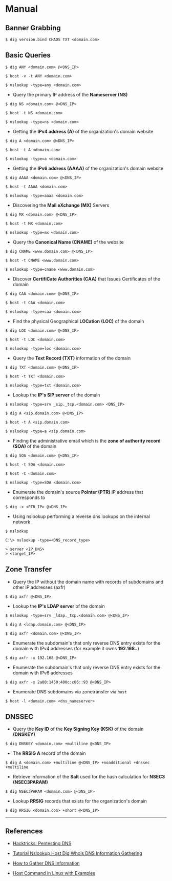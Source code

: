 # Manual

## Banner Grabbing

`$ dig version.bind CHAOS TXT <domain.com>`

## Basic Queries

`$ dig ANY <domain.com> @<DNS_IP>`

`$ host -v -t ANY <domain.com>`

`$ nslookup -type=any <domain.com>`

- Query the primary IP address of the **Nameserver (NS)**

`$ dig NS <domain.com> @<DNS_IP>`

`$ host -t NS <domain.com>`

`$ nslookup -type=ns <domain.com>`

- Getting the **IPv4 address (A)** of the organization's domain website

`$ dig A <domain.com> @<DNS_IP>`

`$ host -t A <domain.com>`

`$ nslookup -type=a <domain.com>`

- Getting the **IPv6 address (AAAA)** of the organization's domain website

`$ dig AAAA <domain.com> @<DNS_IP>`

`$ host -t AAAA <domain.com>`

`$ nslookup -type=aaaa <domain.com>`

- Discovering the **Mail eXchange (MX)** Servers

`$ dig MX <domain.com> @<DNS_IP>`

`$ host -t MX <domain.com>`

`$ nslookup -type=mx <domain.com>`

- Query the **Canonical Name (CNAME)** of the website

`$ dig CNAME <www.domain.com> @<DNS_IP>`

`$ host -t CNAME <www.domain.com>`

`$ nslookup -type=cname <www.domain.com>`

- Discover **CertifiCate Authorities (CAA)** that Issues Certificates of the domain

`$ dig CAA <domain.com> @<DNS_IP>`

`$ host -t CAA <domain.com>`

`$ nslookup -type=caa <domain.com>`

- Find the physical Geographical **LOCation** **(LOC)** of the domain

`$ dig LOC <domain.com> @<DNS_IP>`

`$ host -t LOC <domain.com>`

`$ nslookup -type=loc <domain.com>`

- Query the **Text Record (TXT)** information of the domain

`$ dig TXT <domain.com> @<DNS_IP>`

`$ host -t TXT <domain.com>`

`$ nslookup -type=txt <domain.com>`

- Lookup the **IP's SIP server** of the domain

`$ nslookup -type=srv _sip._tcp.<domain.com> <DNS_IP>`

`$ dig A <sip.domain.com> @<DNS_IP>`

`$ host -t A <sip.domain.com>`

`$ nslookup -type=a <sip.domain.com>`

- Finding the administrative email which is the **zone of authority record** **(SOA)** of the domain

`$ dig SOA <domain.com> @<DNS_IP>`

`$ host -t SOA <domain.com>`

`$ host -C <domain.com>`

`$ nslookup -type=SOA <domain.com>`

- Enumerate the domain's source **Pointer (PTR)** IP address that corresponds to

`$ dig -x <PTR_IP> @<DNS_IP>`

- Using nslookup performing a reverse dns lookups on the internal network

`$ nslookup`

```
C:\> nslookup -type=<DNS_record_type>

> server <IP_DNS>
> <target_IP>
```

## Zone Transfer

- Query the IP without the domain name with records of subdomains and other IP addresses (axfr)

`$ dig axfr @<DNS_IP>`

- Lookup the **IP's LDAP server** of the domain

`$ nslookup -type=srv _ldap._tcp.<domain.com> @<DNS_IP>`

`$ dig A <ldap.domain.com> @<DNS_IP>`

`$ dig axfr <domain.com> @<DNS_IP>`

- Enumerate the subdomain's that only reverse DNS entry exists for the domain with IPv4 addresses (for example it owns **192.168.*.***)

`$ dig axfr -x 192.168 @<DNS_IP>`

- Enumerate the subdomain's that only reverse DNS entry exists for the domain with IPv6 addresses

`$ dig axfr -x 2a00:1450:400c:c06::93 @<DNS_IP>`

- Enumerate DNS subdomains via zonetransfer via `host`

`$ host -l <domain.com> <dns_nameserver>`

## DNSSEC

- Query the **Key ID** of the **Key Signing Key (KSK)** of the domain **(DNSKEY)**

`$ dig DNSKEY <domain.com> +multiline @<DNS_IP>`

- The **RRSIG A** record of the domain

`$ dig A <domain.com> +multiline @<DNS_IP> +noadditional +dnssec +multiline`

- Retrieve information of the **Salt** used for the hash calculation for **NSEC3 (NSEC3PARAM)**

`$ dig NSEC3PARAM <domain.com> @<DNS_IP>`

- Lookup **RRSIG** records that exists for the organization's domain

`$ dig RRSIG <domain.com> +short @<DNS_IP>`

---
## References

- [Hacktricks: Pentesting DNS](https://book.hacktricks.xyz/pentesting/pentesting-dns)

- [Tutorial Nslookup Host Dig Whois DNS Information Gathering](https://securityonline.info/tutorial-nslookuphostdigwhois-dns-information-gathering/)

- [How to Gather DNS Information](https://github.com/nixawk/pentest-wiki/blob/master/1.Information-Gathering/How-to-gather-dns-information.md)

- [Host Command in Linux with Examples](https://www.geeksforgeeks.org/host-command-in-linux-with-examples/)